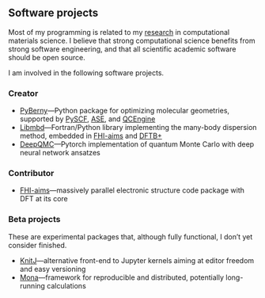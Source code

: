 ## Software projects

Most of my programming is related to my [research](https://jan.hermann.name/publications/) in computational materials science. I believe that strong computational science benefits from strong software engineering, and that all scientific academic software should be open source.

I am involved in the following software projects.

### Creator

- [PyBerny](https://github.com/jhrmnn/pyberny)—Python package for optimizing molecular geometries, supported by [PySCF](https://github.com/pyscf/pyscf), [ASE](https://gitlab.com/ase/ase), and [QCEngine](https://github.com/MolSSI/QCEngine)
- [Libmbd](https://github.com/jhrmnn/libmbd)—Fortran/Python library implementing the many-body dispersion method, embedded in [FHI-aims](https://aimsclub.fhi-berlin.mpg.de) and [DFTB+](https://github.com/dftbplus/dftbplus)
- [DeepQMC](https://github.com/deepqmc/deepqmc)—Pytorch implementation of quantum Monte Carlo with deep neural network ansatzes

### Contributor

- [FHI-aims](https://aimsclub.fhi-berlin.mpg.de)—massively parallel electronic structure code package with DFT at its core

### Beta projects

These are experimental packages that, although fully functional, I don’t yet consider finished.

- [KnitJ](https://github.com/jhrmnn/knitj)—alternative front-end to Jupyter kernels aiming at editor freedom and easy versioning
- [Mona](https://github.com/jhrmnn/mona)—framework for reproducible and distributed, potentially long-running calculations

